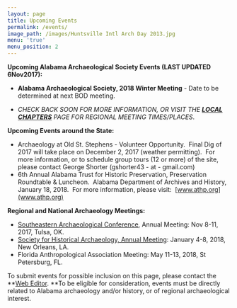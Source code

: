 ```yaml
---
layout: page
title: Upcoming Events
permalink: /events/
image_path: /images/Huntsville Intl Arch Day 2013.jpg
menu: 'true'
menu_position: 2
---
```



**Upcoming Alabama Archaeological Society Events (LAST UPDATED 6Nov2017):**

* **Alabama Archaeological Society, 2018 Winter Meeting** - Date to be determined at next BOD meeting.&nbsp;

* *CHECK BACK SOON FOR MORE INFORMATION, OR VISIT THE [**LOCAL CHAPTERS**](https://alabamaarchaeology.org/local-chapters/) PAGE FOR REGIONAL MEETING TIMES/PLACES*.

**Upcoming Events around the State:**

* Archaeology at Old St. Stephens - Volunteer Opportunity.&nbsp; Final Dig of 2017 will take place on December 2, 2017 (weather permitting).&nbsp; For more information, or to schedule group tours (12 or more) of the site, please contact George Shorter (gshorter43 - at - gmail.com)
* 6th Annual Alabama Trust for Historic Preservation, Preservation Roundtable & Luncheon.&nbsp; Alabama Department of Archives and History, January 18, 2018.&nbsp; For more information, please visit:&nbsp; [www.athp.org](www.athp.org)

**Regional and National Archaeology Meetings:**

* [Southeastern Archaeological Conference](http://www.southeasternarchaeology.org/annual-meeting/details/), Annual Meeting: Nov 8-11, 2017, Tulsa, OK.
* [Society for Historical Archaeology, Annual Meeting](https://sha.org/conferences/): January 4-8, 2018, New Orleans, LA.
* Florida Anthropological Association Meeting: May 11-13, 2018, St Petersburg, FL.

To submit events for possible inclusion on this page, please contact the **[Web Editor](javascript:void(location.href='mailto:'+String.fromCharCode(115,105,112,101,115,46,101,114,105,99,64,103,109,97,105,108,46,99,111,109))).&nbsp;**To be eligible for consideration, events must be directly related to Alabama archaeology and/or history, or of regional archaeological interest.